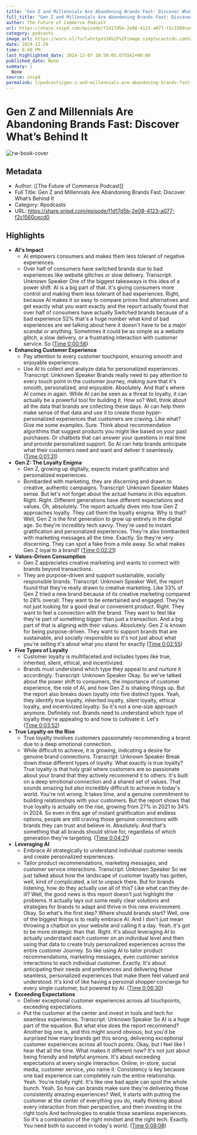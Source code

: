 ```yaml
---
title: "Gen Z and Millennials Are Abandoning Brands Fast: Discover What’s Behind It"
full_title: "Gen Z and Millennials Are Abandoning Brands Fast: Discover What’s Behind It"
author: The Future of Commerce Podcast
url: https://share.snipd.com/episode/f1d17d5b-2e08-4123-a077-f2c1560cecd0
category: podcasts
image_url: https://wsrv.nl/?url=https%3A%2F%2Fimage.simplecastcdn.com%2Fimages%2F82919343-95b3-4f27-8da5-f977e44e3995%2F29800714-8bfd-4d21-ac38-2c738a9f945d%2F3000x3000%2Flogo-foc-podcast.jpg%3Faid%3Drss_feed&w=100&h=100
date: 2024-12-29
time: 6:40 PM
last_highlighted_date: 2024-12-07 10:59:05.675562+00:00
published_date: None
summary: |
  None
source: snipd
permalink: l/podcasts/gen-z-and-millennials-are-abandoning-brands-fast-discover-what-s-behind-it
---
```

# Gen Z and Millennials Are Abandoning Brands Fast: Discover What’s Behind It

![rw-book-cover](https://wsrv.nl/?url=https%3A%2F%2Fimage.simplecastcdn.com%2Fimages%2F82919343-95b3-4f27-8da5-f977e44e3995%2F29800714-8bfd-4d21-ac38-2c738a9f945d%2F3000x3000%2Flogo-foc-podcast.jpg%3Faid%3Drss_feed&w=100&h=100)

## Metadata
- Author: [[The Future of Commerce Podcast]]
- Full Title: Gen Z and Millennials Are Abandoning Brands Fast: Discover What’s Behind It
- Category: #podcasts
- URL: https://share.snipd.com/episode/f1d17d5b-2e08-4123-a077-f2c1560cecd0

## Highlights
- **AI's Impact**
  - AI empowers consumers and makes them less tolerant of negative experiences.
  - Over half of consumers have switched brands due to bad experiences like website glitches or slow delivery.
  Transcript:
  Unknown Speaker
  One of the biggest takeaways is this idea of a power shift. AI is a big part of that. It's giving consumers more control and making them less tolerant of bad experiences. Right, because AI makes it so easy to compare prices find alternatives and get exactly what you want exactly and the report actually found that over half of consumers have actually Switched brands because of a bad experience 52% that's a huge number what kind of bad experiences are we talking about here it doesn't have to be a major scandal or anything. Sometimes it could be as simple as a website glitch, a slow delivery, or a frustrating interaction with customer service. So ([Time 0:00:56](https://share.snipd.com/snip/df10af10-8abc-472a-bf13-9b0636bf82ad))
- **Enhancing Customer Experience**
  - Pay attention to every customer touchpoint, ensuring smooth and enjoyable experiences. 
  - Use AI to collect and analyze data for personalized experiences.
  Transcript:
  Unknown Speaker
  Brands really need to pay attention to every touch point in the customer journey, making sure that it's smooth, personalized, and enjoyable. Absolutely. And that's where AI comes in again. While AI can be seen as a threat to loyalty, it can actually be a powerful tool for building it. How so? Well, think about all the data that brands are collecting these days. AI can help them make sense of that data and use it to create those hyper-personalized experiences that customers are craving. Like what? Give me some examples. Sure. Think about recommendation algorithms that suggest products you might like based on your past purchases. Or chatbots that can answer your questions in real time and provide personalized support. So AI can help brands anticipate what their customers need and want and deliver it seamlessly. ([Time 0:01:31](https://share.snipd.com/snip/de80ae08-db0c-4849-8379-64a876557d43))
- **Gen Z: The Loyalty Enigma**
  - Gen Z, growing up digitally, expects instant gratification and personalized experiences.
  - Bombarded with marketing, they are discerning and drawn to creative, authentic campaigns.
  Transcript:
  Unknown Speaker
  Makes sense. But let's not forget about the actual humans in this equation. Right. Right. Different generations have different expectations and values. Oh, absolutely. The report actually dives into how Gen Z approaches loyalty. They call them the loyalty enigma. Why is that? Well, Gen Z is the first generation to grow up entirely in the digital age. So they're incredibly tech savvy. They're used to instant gratification and personalized experiences. They're also bombarded with marketing messages all the time. Exactly. So they're very discerning. They can spot a fake from a mile away. So what makes Gen Z loyal to a brand? ([Time 0:02:21](https://share.snipd.com/snip/33aedc96-6b00-414e-b81b-5dd8769c83cb))
- **Values-Driven Consumption**
  - Gen Z appreciates creative marketing and wants to connect with brands beyond transactions. 
  - They are purpose-driven and support sustainable, socially responsible brands.
  Transcript:
  Unknown Speaker
  Well, the report found that they're really drawn to creative marketing. Like 33% of Gen Z tried a new brand because of its creative marketing compared to 28% overall. They want to be entertained and engaged. They're not just looking for a good deal or convenient product. Right. They want to feel a connection with the brand. They want to feel like they're part of something bigger than just a transaction. And a big part of that is aligning with their values. Absolutely. Gen Z is known for being purpose-driven. They want to support brands that are sustainable, and socially responsible so it's not just about what you're selling it's about what you stand for exactly ([Time 0:02:55](https://share.snipd.com/snip/1632c85c-c96b-42a9-a447-0440cc62d8e0))
- **Five Types of Loyalty**
  - Customer loyalty is multifaceted and includes types like true, inherited, silent, ethical, and incentivized. 
  - Brands must understand which type they appeal to and nurture it accordingly.
  Transcript:
  Unknown Speaker
  Okay. So we've talked about the power shift to consumers, the importance of customer experience, the role of AI, and how Gen Z is shaking things up. But the report also breaks down loyalty into five distinct types. Yeah, they identify true loyalty, inherited loyalty, silent loyalty, ethical loyalty, and incentivized loyalty. So it's not a one-size approach anymore. Definitely not. Brands need to understand which type of loyalty they're appealing to and how to cultivate it. Let's ([Time 0:03:52](https://share.snipd.com/snip/019d080c-c858-4ae3-93c7-cfc8f15bbb87))
- **True Loyalty on the Rise**
  - True loyalty involves customers passionately recommending a brand due to a deep emotional connection. 
  - While difficult to achieve, it is growing, indicating a desire for genuine brand connections.
  Transcript:
  Unknown Speaker
  Break down these different types of loyalty. What exactly is true loyalty? True loyalty is that holy grail where customers are so passionate about your brand that they actively recommend it to others. It's built on a deep emotional connection and a shared set of values. That sounds amazing but also incredibly difficult to achieve in today's world. You're not wrong. It takes time, and a genuine commitment to building relationships with your customers. But the report shows that true loyalty is actually on the rise, growing from 27% in 2021 to 34% in 2024. So even in this age of instant gratification and endless options, people are still craving those genuine connections with brands they can trust and believe in. Absolutely. And that's something that all brands should strive for, regardless of which generation they're targeting. ([Time 0:04:21](https://share.snipd.com/snip/ee7b7866-0dd4-4bce-a8ba-5c487a60894e))
- **Leveraging AI**
  - Embrace AI strategically to understand individual customer needs and create personalized experiences. 
  - Tailor product recommendations, marketing messages, and customer service interactions.
  Transcript:
  Unknown Speaker
  So we just talked about how the landscape of customer loyalty has gotten, well, kind of complicated, a lot to unpack there. But for brands listening, how do they actually use all of this? Like what can they de-ill? Well, the good news is this report doesn't just highlight the problems. It actually lays out some really clear solutions and strategies for brands to adapt and thrive in this new environment. Okay. So what's the first step? Where should brands start? Well, one of the biggest things is to really embrace AI. And I don't just mean throwing a chatbot on your website and calling it a day. Yeah, it's got to be more strategic than that. Right. It's about leveraging AI to actually understand each customer on an individual level and then using that data to create truly personalized experiences across the entire customer Journey. So like using AI to tailor product recommendations, marketing messages, even customer service interactions to each individual customer. Exactly. It's about anticipating their needs and preferences and delivering those seamless, personalized experiences that make them feel valued and understood. It's kind of like having a personal shopper concierge for every single customer, but powered by AI. ([Time 0:06:30](https://share.snipd.com/snip/ea22a8b9-8849-4124-9974-9975d55ea3d2))
- **Exceeding Expectations**
  - Deliver exceptional customer experiences across all touchpoints, exceeding expectations. 
  - Put the customer at the center and invest in tools and tech for seamless experiences.
  Transcript:
  Unknown Speaker
  So AI is a huge part of the equation. But what else does the report recommend? Another big one is, and this might sound obvious, but you'd be surprised how many brands get this wrong, delivering exceptional customer experiences across all touch points. Okay, but I feel like I hear that all the time. What makes it different now? It's not just about being friendly and helpful anymore. It's about exceeding expectations at every single interaction. Online, in-store, social media, customer service, you name it. Consistency is key because one bad experience can completely ruin the entire relationship. Yeah. You're totally right. It's like one bad apple can spoil the whole bunch. Yeah. So how can brands make sure they're delivering those consistently amazing experiences? Well, it starts with putting the customer at the center of everything you do, really thinking about every interaction from their perspective, and then investing in the right tools And technologies to enable those seamless experiences. So it's a combination of the right mindset and the right tech. Exactly. You need both to succeed in today's world. ([Time 0:08:08](https://share.snipd.com/snip/387a2540-5852-4118-a658-e3ba919fe4e9))


